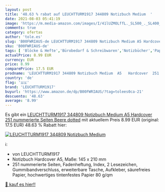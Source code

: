 ```yaml
---
layout: post
title: '48.63 % rabat auf LEUCHTTURM1917 344809 Notizbuch Medium  '
date: 2021-08-03 05:41:19
image: 'https://m.media-amazon.com/images/I/41lUZMOLffL._SL500_._SL400_.jpg'
comments: true
category: ofertas
author: 'tole.es'
slug: 'B00FWRIAUS-de LEUCHTTURM1917 344809 Notizbuch Medium A5 Hardcover 251...'
sku: 'B00FWRIAUS-de'
tags: [ 'Blöcke & Hefte','Bürobedarf & Schreibwaren','Notizbücher','Papierprodukte','leuchtturm1917', ]
actualPrice: 8.99 EUR
currency: EUR
price: 8.99
comparePrice: 17.5 EUR
prodname: 'LEUCHTTURM1917 344809 Notizbuch Medium  A5   Hardcover  251 nummerierte Seiten  Beere  dotted'
country: 'de'
flag: '🇩🇪'
brand: 'LEUCHTTURM1917'
buyurl: 'https://www.amazon.de/dp/B00FWRIAUS/?tag=tolees0ca-21'
descuento: '48.63'
average: '8.99'
---
```


Es gibt ein [LEUCHTTURM1917 344809 Notizbuch Medium  A5   Hardcover  251 nummerierte Seiten  Beere  dotted](https://www.amazon.de/dp/B00FWRIAUS/?tag=tolees0ca-21) mit aktuellem Preis 8.99 EUR (original: 17.5 EUR) 48.63 % Rabatt hier:

[![LEUCHTTURM1917 344809 Notizbuch Medium  ](https://m.media-amazon.com/images/I/41lUZMOLffL._SL500_._SL400_.jpg)](https://www.amazon.de/dp/B00FWRIAUS/?tag=tolees0ca-21)

ℹ️:

- von LEUCHTTURM1917
- Notizbuch Hardcover A5, Maße: 145 x 210 mm
- 251 nummerierte Seiten, Fadenheftung, Index, 2 Lesezeichen, Gummibandverschluss, erweiterbare Tasche, Aufkleber, säurefreies Papier, hochwertiges tintenfestes Papier 80 g/qm

[🛒 kauf es hier!!](https://www.amazon.de/dp/B00FWRIAUS/?tag=tolees0ca-21)
